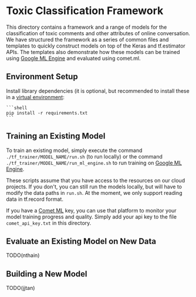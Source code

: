 # Toxic Classification Framework

This directory contains a framework and a range of models for the classification of toxic comments and other attributes of online conversation. We have structured the framework as a series of common files and templates to quickly construct models on top of the Keras and tf.estimator APIs. The templates also demonstrate how these models can be trained using [Google ML Engine](https://cloud.google.com/ml-engine/) and evaluated using comet.ml. 

## Environment Setup

Install library dependencies (it is optional, but recommended to install these in a [virtual environment](https://docs.python.org/3/tutorial/venv.html):

    ```shell
    pip install -r requirements.txt
    ```

## Training an Existing Model

To train an existing model,  simply execute the command `./tf_trainer/MODEL_NAME/run.sh` (to run locally) or the command `./tf_trainer/MODEL_NAME/run_ml_engine.sh` to run training on [Google ML Engine](https://cloud.google.com/ml-engine/).

These scripts assume that you have access to the resources on our cloud projects. If you don't, you can still run the models locally, but will have to modify the data paths in `run.sh`. At the moment, we only support reading data in tf.record format.

If you have a [Comet ML](https://www.comet.ml/) key, you can use that platform to monitor your model training progress and quality. Simply add your api key to the file `comet_api_key.txt` in this directory.

## Evaluate an Existing Model on New Data

TODO(nthain)

## Building a New Model

TODO(jjtan)
